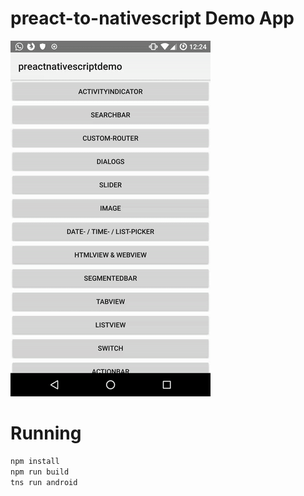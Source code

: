 # preact-to-nativescript Demo App

![Demo](https://github.com/Hizoul/preact-nativescript-demo/raw/master/demo.gif)

# Running
```bash
npm install
npm run build
tns run android
```